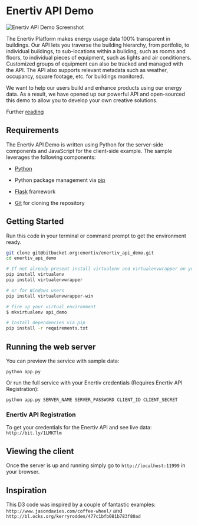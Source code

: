 # Enertiv API Demo
![Enertiv API Demo Screenshot](https://bytebucket.org/enertiv/enertiv_api_demo/raw/bb44de7e43ab246c547be9131ceaa6661c4582f3/static/img/sunburst.png?token=28ee024581cd749694d62fa7ff73d8ab290d113e "Enertiv API Demo")

The Enertiv Platform makes energy usage data 100% transparent in buildings. Our API lets you traverse the building hierarchy, from portfolio, to individual buildings, to sub-locations within a building, such as rooms and floors, to individual pieces of equipment, such as lights and air conditioners. Customized groups of equipment can also be tracked and managed with the API. The API also supports relevant metadata such as weather, occupancy, square footage, etc. for buildings monitored.

We want to help our users build and enhance products using our energy data. As a result, we have opened up our powerful API and open-sourced this demo to allow you to develop your own creative solutions.

Further [reading](http://www.enertiv.com/api-docs/ "Enertiv API Docs")

## Requirements
The Enertiv API Demo is written using Python for the server-side components and JavaScript for the client-side example. The sample leverages the following components:

- [Python](https://www.python.org/downloads/ "Python")

- Python package management via [pip](http://pip.readthedocs.org/en/latest/installing.html "pip install")

- [Flask](http://flask.pocoo.org/ "Flask") framework

- [Git](https://help.github.com/articles/set-up-git/ "Installing Git") for cloning the repository 


## Getting Started
Run this code in your terminal or command prompt to get the environment ready.


```bash
git clone git@bitbucket.org:enertiv/enertiv_api_demo.git
cd enertiv_api_demo

# If not already present install virtualenv and virtualenvwrapper on your system
pip install virtualenv
pip install virtualenvwrapper  

# or for Windows users 
pip install virtualenvwrapper-win

# fire up your virtual environment
$ mkvirtualenv api_demo

# Install dependencies via pip
pip install -r requirements.txt
```


## Running the web server

You can preview the service with sample data:

`python app.py`

Or run the full service with your Enertiv credentials (Requires Enertiv API Registration):

`python app.py SERVER_NAME SERVER_PASSWORD CLIENT_ID CLIENT_SECRET`

### Enertiv API Registration
To get your credentials for the Enertiv API and see live data: `http://bit.ly/1LMKTlm`

## Viewing the client

Once the server is up and running simply go to `http://localhost:11999` in your browser.


## Inspiration
This D3 code was inspired by a couple of fantastic examples: `http://www.jasondavies.com/coffee-wheel/` and `http://bl.ocks.org/kerryrodden/477c1bfb081b783f80ad`